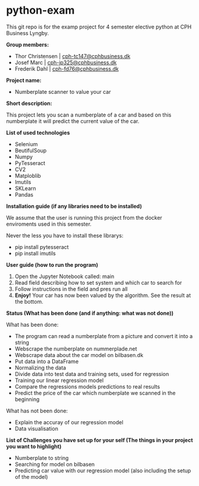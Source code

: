 # python-exam

This git repo is for the examp project for 4 semester elective python at CPH Business Lyngby.

**Group members:**

- Thor Christensen | cph-tc147@cphbusiness.dk
- Josef Marc | cph-jp325@cphbusiness.dk
- Frederik Dahl | cph-fd76@cphbusiness.dk

**Project name:**

- Numberplate scanner to value your car

**Short description:** 

This project lets you scan a numberplate of a car and based on this numberplate it will predict the current value of the car.

**List of used technologies**

- Selenium
- BeutifulSoup
- Numpy
- PyTesseract
- CV2 
- Matploblib 
- Imutils 
- SKLearn 
- Pandas 


**Installation guide (if any libraries need to be installed)**

We assume that the user is running this project from the docker enviroments used in this semester. 

Never the less you have to install these librarys:  
- pip install pytesseract
- pip install imutils


**User guide (how to run the program)**

1. Open the Jupyter Notebook called: 
	main 
2. Read field describing how to set system and which car to search for
3. Follow instructions in the field and pres run all
4. **Enjoy!** Your car has now been valued by the algorithm. See the result at the bottom. 


**Status (What has been done (and if anything: what was not done))**

What has been done: 

- The program can read a numberplate from a picture and convert it into a string 
- Webscrape the numberplate on nummerplade.net 
- Webscrape data about the car model on bilbasen.dk 
- Put data into a DataFrame 
- Normalizing the data 
- Divide data into test data and training sets, used for regression 
- Training our linear regression model
- Compare the regressions models predictions to real results 
- Predict the price of the car which numberplate we scanned in the beginning 

What has not been done: 

- Explain the accuray of our regression model
- Data visualisation 

**List of Challenges you have set up for your self (The things in your project you want to highlight)**

- Numberplate to string 
- Searching for model on bilbasen 
- Predicting car value with our regression model (also including the setup of the model) 

